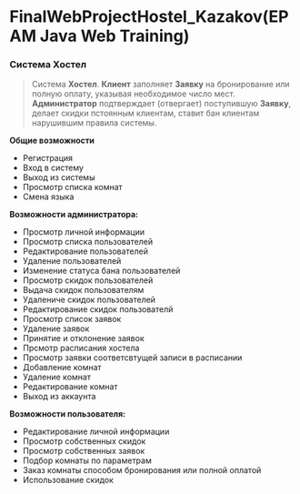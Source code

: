 # FinalWebProjectHostel_Kazakov(EPAM Java Web Training)
### Система Хостел
> Система **Хостел**. **Клиент** заполняет **Заявку** на бронирование или полную оплату, указывая необходимое число мест. **Администратор** подтверждает (отвергает) поступившую **Заявку**, делает скидки пстоянным клиентам, ставит бан клиентам нарушившим правила системы.




**Общие возможности**
* Регистрация
* Вход в систему
* Выход из системы
* Просмотр списка комнат
* Смена языка



**Возможности администратора:**
* Просмотр личной информации
* Просмотр списка пользователей
* Редактирование пользователей
* Удаление пользователей
* Изменение статуса бана пользователей
* Просмотр скидок пользователей
* Выдача скидок пользователям
* Удалениче скидок пользователей
* Редактирование скидок пользователй
* Просмотр список заявок
* Удаление заявок
* Принятие и отклонение заявок
* Прсмотр расписания хостела
* Просмотр заявки соответсвтущей записи в расписании
* Добавление комнат
* Удаление комнат
* Редактирование комнат
* Выход из аккаунта



**Возможности пользователя:**
* Редактирование личной информации
* Просмотр собственных скидок
* Просмотр собственных заявок
* Подбор комнаты по параметрам
* Заказ комнаты способом бронирования или полной оплатой 
* Использование скидок
